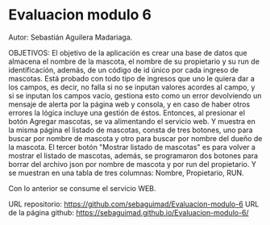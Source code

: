 # Evaluacion modulo 6
Autor: Sebastián Aguilera Madariaga.

OBJETIVOS: El objetivo de la aplicación es crear una base de datos que almacena el nombre de la mascota, el nombre de su propietario y su run de identificación, además, de un código de id único por cada ingreso de mascotas. Está probado con todo tipo de ingresos que uno le quiera dar a los campos, es decir, no falla si no se inputan valores acordes al campo, y si se inputan los campos vacío, gestiona esto como un error devolviendo un mensaje de alerta por la página web y consola, y en caso de haber otros errores la lógica incluye una gestión de éstos.
Entonces, al presionar el botón Agregar mascotas, se va alimentando el servicio web.
Y muestra en la misma página el listado de mascotas, consta de tres botones, uno para buscar por nombre de mascota
y otro para buscar por nombre del dueño de la mascota. El tercer botón "Mostrar listado de mascotas" es para volver
a mostrar el listado de mascotas, además, se programaron dos botones para borrar del archivo json por nombre de mascota y por run del propietario. Y se muestran en una tabla de tres columnas: Nombre, Propietario, RUN.

Con lo anterior se consume el servicio WEB.

URL repositorio: https://github.com/sebaguimad/Evaluacion-modulo-6
URL de la página github: https://sebaguimad.github.io/Evaluacion-modulo-6/